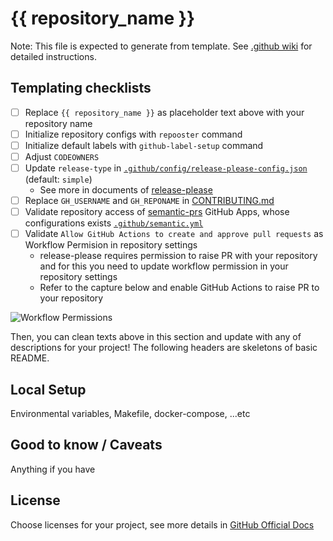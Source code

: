 # {{ repository_name }}
Note: This file is expected to generate from template. See [.github wiki](https://github.com/hwakabh/.github/wiki) for detailed instructions.

## Templating checklists
- [ ] Replace `{{ repository_name }}` as placeholder text above with your repository name
- [ ] Initialize repository configs with `repooster` command
- [ ] Initialize default labels with `github-label-setup` command
- [ ] Adjust `CODEOWNERS`
- [ ] Update `release-type` in [`.github/config/release-please-config.json`](./.github/config/release-please-config.json) (default: `simple`)
  - See more in documents of [release-please](https://github.com/googleapis/release-please?tab=readme-ov-file#strategy-language-types-supported)
- [ ] Replace `GH_USERNAME` and `GH_REPONAME` in [CONTRIBUTING.md](./CONTRIBUTING.md)
- [ ] Validate repository access of [semantic-prs](https://github.com/Ezard/semantic-prs) GitHub Apps, whose configurations exists [`.github/semantic.yml`](./.github/semantic.yml)
- [ ] Validate `Allow GitHub Actions to create and approve pull requests` as Workflow Permision in repository settings
  - release-please requires permission to raise PR with your repository and for this you need to update workflow permission in your repository settings
  - Refer to the capture below and enable GitHub Actions to raise PR to your repository

![Workflow Permissions](https://github.com/user-attachments/assets/8018b45c-571d-4245-a71e-1c5ec678baff)

Then, you can clean texts above in this section and update with any of descriptions for your project!
The following headers are skeletons of basic README.

## Local Setup
Environmental variables, Makefile, docker-compose, ...etc

## Good to know / Caveats
Anything if you have

## License
Choose licenses for your project, see more details in [GitHub Official Docs](https://docs.github.com/en/communities/setting-up-your-project-for-healthy-contributions/adding-a-license-to-a-repository)
